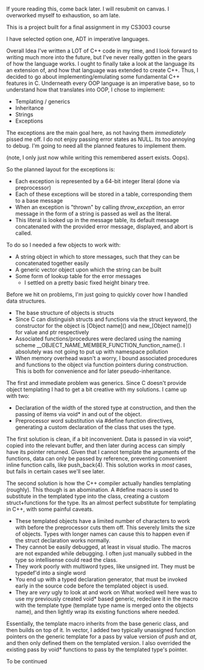 If youre reading this, come back later. I will resubmit on canvas. I overworked myself to exhaustion, so am late.

This is a project built for a final assignment in my CS3003 course

I have selected option one, ADT in imperative languages.

Overall Idea
I've written a LOT of C++ code in my time, and I look forward to writing much more into the future, but I've never really gotten in the gears of how the language works. I ought to finally take a look at the language its an extension of, and how that language was extended to create C++. Thus, I decided to go about implementing/emulating some fundamental C++ features in C. 
Underneath every OOP language is an imperative base, so to understand how that translates into OOP, I chose to implement:
* Templating / generics
* Inheritance
* Strings
* Exceptions

The exceptions are the main goal here, as not having them _immediately_ pissed me off. I do not enjoy passing error states as NULL. Its too annoying to debug. I'm going to need all the planned features to implement them.

(note, I only just now while writing this remembered assert exists. Oops).

So the planned layout for the exceptions is:
* Each exception is represented by a 64-bit integer literal (done via preprocessor)
* Each of these exceptions will be stored in a table, corresponding them to a base message
* When an exception is "thrown" by calling _throw\_exception_, an error message in the form of a string is passed as well as the literal.
* This literal is looked up in the message table, its default message concatenated with the provided error message, displayed, and abort is called.

To do so I needed a few objects to work with:
* A string object in which to store messages, such that they can be concatenated together easily
* A generic vector object upon which the string can be built
* Some form of lookup table for the error messages
	* I settled on a pretty basic fixed height binary tree.

Before we hit on problems, I'm just going to quickly cover how I handled data structures. 
* The base structure of objects is structs
* Since C can distinguish structs and functions via the struct keyword, the constructor for the object is \[Object name]() and new_\[Object name]() for value and ptr respectively
* Associated functions/procedures were declared using the naming scheme \_\_OBJECT_NAME_MEMBER_FUNCTION_function_name(). I absolutely was not going to put up with namespace pollution
* When memory overhead wasn't a worry, I bound associated procedures and functions to the object via function pointers during construction. This is both for convenience and for later pseudo-inheritance.

The first and immediate problem was generics. Since C doesn't provide object templating I had to get a bit creative with my solutions. I came up with two:
* Declaration of the width of the stored type at construction, and then the passing of items via void* in and out of the object.
* Preprocessor word substitution via \#define function directives, generating a custom declaration of the class that uses the type.

The first solution is clean, if a bit inconvenient. Data is passed in via void*, copied into the relevant buffer, and then later during access can simply have its pointer returned. Given that I cannot template the arguments of the functions, data can only be passed by reference, preventing convenient inline function calls, like push_back(4). This solution works in _most_ cases, but fails in certain cases we'll see later.

The second solution is how the C++ compiler actually handles templating (roughly). This though is an abomination. A #define macro is used to substitute in the templated type into the class, creating a custom struct+functions for the type. Its an almost perfect substitute for templating in C++, with some painful caveats.
* These templated objects have a limited number of characters to work with before the preprocessor cuts them off. This severely limits the size of objects. Types with longer names can cause this to happen even if the struct declaration works normally.
* They cannot be easily debugged, at least in visual studio. The macros are not expanded while debugging. I often just manually subbed in the type so intellisense could read the class.
* They work poorly with multiword types, like unsigned int. They must be typedef'd into a single word
* You end up with a typed declaration generator, that must be invoked early in the source code before the templated object is used.
* They are _very_ ugly to look at and work on
What worked well here was to use my previously created void* based generic, redeclare it in the macro with the template type (template type name is merged onto the objects name), and then lightly wrap its existing functions where needed. 

Essentially, the template macro inherits from the base generic class, and then builds on top of it. In vector, I added two typically unassigned function pointers on the generic template for a pass by value version of _push_ and _at_, and then only defined them on the templated version. I also overrided the existing pass by void* functions to pass by the templated type's pointer. 

To be continued
